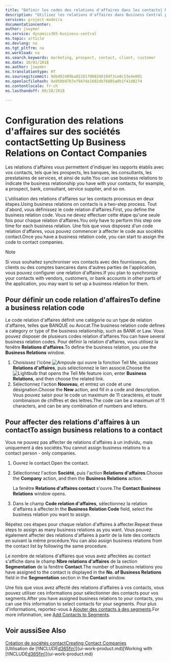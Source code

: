 ```yaml
---
title: "Définir les codes des relations d'affaires dans les contacts| Microsoft Docs"
description: "Utilisez les relations d'affaires dans Business Central pour vous aider avec le marketing et désigner les rapports établis avec vos prospects, clients, notamment les banques ou les prestataires de services."
services: project-madeira
documentationcenter: 
author: jswymer
ms.service: dynamics365-business-central
ms.topic: article
ms.devlang: na
ms.tgt_pltfrm: na
ms.workload: na
ms.search.keywords: marketing, prospect, contact, client, customer
ms.date: 10/01/2018
ms.author: jswymer
ms.translationtype: HT
ms.sourcegitcommit: 9dbd92409ba02281f008246194f3ce0c53e4e001
ms.openlocfilehash: 8a950b87b7e7947de1602db76805a0b1f41d8274
ms.contentlocale: fr-ch
ms.lasthandoff: 09/28/2018

---
```

# <a name="setting-up-business-relations-on-contact-companies"></a><span data-ttu-id="a0c99-103">Configuration des relations d'affaires sur des sociétés contact</span><span class="sxs-lookup"><span data-stu-id="a0c99-103">Setting Up Business Relations on Contact Companies</span></span>
<span data-ttu-id="a0c99-104">Les relations d'affaires vous permettent d'indiquer les rapports établis avec vos contacts, tels que les prospects, les banques, les consultants, les prestataires de services, et ainsi de suite.</span><span class="sxs-lookup"><span data-stu-id="a0c99-104">You can use business relations to indicate the business relationship you have with your contacts, for example, a prospect, bank, consultant, service supplier, and so on.</span></span>

<span data-ttu-id="a0c99-105">L'utilisation des relations d'affaires sur les contacts processus en deux étapes.</span><span class="sxs-lookup"><span data-stu-id="a0c99-105">Using business relations on contacts is a two-step process.</span></span> <span data-ttu-id="a0c99-106">Tout d'abord, vous définissez le code relation d'affaires.</span><span class="sxs-lookup"><span data-stu-id="a0c99-106">First, you define the business relation code.</span></span> <span data-ttu-id="a0c99-107">Vous ne devez effectuer cette étape qu'une seule fois pour chaque relation d'affaires.</span><span class="sxs-lookup"><span data-stu-id="a0c99-107">You only have to perform this step one time for each business relation.</span></span> <span data-ttu-id="a0c99-108">Une fois que vous disposez d'un code relation d'affaires, vous pouvez commencer à affecter le code aux sociétés contact.</span><span class="sxs-lookup"><span data-stu-id="a0c99-108">Once you have a business relation code, you can start to assign the code to contact companies.</span></span>

> [!NOTE]  
>   <span data-ttu-id="a0c99-109">Si vous souhaitez synchroniser vos contacts avec des fournisseurs, des clients ou des comptes bancaires dans d'autres parties de l'application, vous pouvez configurer une relation d'affaires.</span><span class="sxs-lookup"><span data-stu-id="a0c99-109">If you plan to synchronize your contacts with vendors, customers, or bank accounts in other parts of the application, you may want to set up a business relation for them.</span></span>

## <a name="to-define-a-business-relation-code"></a><span data-ttu-id="a0c99-110">Pour définir un code relation d'affaires</span><span class="sxs-lookup"><span data-stu-id="a0c99-110">To define a business relation code</span></span>
<span data-ttu-id="a0c99-111">Le code relation d'affaires définit une catégorie ou un type de relation d'affaires, telles que BANQUE ou Avocat.</span><span class="sxs-lookup"><span data-stu-id="a0c99-111">The business relation code defines a category or type of the business relationship, such as BANK or Law.</span></span> <span data-ttu-id="a0c99-112">Vous pouvez disposer de plusieurs codes relation d'affaires.</span><span class="sxs-lookup"><span data-stu-id="a0c99-112">You can have several business relation codes.</span></span> <span data-ttu-id="a0c99-113">Pour définir la relation d'affaires, vous utilisez la fenêtre **Relations d'affaires**.</span><span class="sxs-lookup"><span data-stu-id="a0c99-113">To define the business relation, you use the **Business Relations** window.</span></span>

1. <span data-ttu-id="a0c99-114">Choisissez l'icône ![Ampoule qui ouvre la fonction Tell Me](media/ui-search/search_small.png "Dites-moi ce que vous voulez faire"), saisissez **Relations d'affaires**, puis sélectionnez le lien associé.</span><span class="sxs-lookup"><span data-stu-id="a0c99-114">Choose the ![Lightbulb that opens the Tell Me feature](media/ui-search/search_small.png "Tell me what you want to do") icon, enter **Business Relations**, and then choose the related link.</span></span>
2. <span data-ttu-id="a0c99-115">Sélectionnez l'action **Nouveau**, et entrez un code et une désignation.</span><span class="sxs-lookup"><span data-stu-id="a0c99-115">Choose the **New** action, and fill in a code and description.</span></span> <span data-ttu-id="a0c99-116">Vous pouvez saisir pour le code un maximum de 11 caractères, et toute combinaison de chiffres et des lettres.</span><span class="sxs-lookup"><span data-stu-id="a0c99-116">The code can be a maximum of 11 characters, and can be any combination of numbers and letters.</span></span>

## <a name="AssignBusRelContact"></a> <span data-ttu-id="a0c99-117">Pour affecter des relations d'affaires à un contact</span><span class="sxs-lookup"><span data-stu-id="a0c99-117">To assign business relations to a contact</span></span>
<span data-ttu-id="a0c99-118">Vous ne pouvez pas affecter de relations d'affaires à un individu, mais uniquement à des sociétés.</span><span class="sxs-lookup"><span data-stu-id="a0c99-118">You cannot assign business relations to a contact person - only companies.</span></span>

1. <span data-ttu-id="a0c99-119">Ouvrez le contact.</span><span class="sxs-lookup"><span data-stu-id="a0c99-119">Open the contact.</span></span>
2. <span data-ttu-id="a0c99-120">Sélectionnez l'action **Société**, puis l'action **Relations d'affaires**.</span><span class="sxs-lookup"><span data-stu-id="a0c99-120">Choose the **Company** action, and then the **Business Relations** action.</span></span>

    <span data-ttu-id="a0c99-121">La fenêtre **Relations d'affaires contact** s'ouvre.</span><span class="sxs-lookup"><span data-stu-id="a0c99-121">The **Contact Business Relations** window opens.</span></span>
3. <span data-ttu-id="a0c99-122">Dans le champ **Code relation d'affaires**, sélectionnez la relation d'affaires à affecter.</span><span class="sxs-lookup"><span data-stu-id="a0c99-122">In the **Business Relation Code** field, select the business relation you want to assign.</span></span>

<span data-ttu-id="a0c99-123">Répétez ces étapes pour chaque relation d'affaires à affecter.</span><span class="sxs-lookup"><span data-stu-id="a0c99-123">Repeat these steps to assign as many business relations as you want.</span></span> <span data-ttu-id="a0c99-124">Vous pouvez également affecter des relations d'affaires à partir de la liste des contacts en suivant la même procédure.</span><span class="sxs-lookup"><span data-stu-id="a0c99-124">You can also assign business relations from the contact list by following the same procedure.</span></span>

<span data-ttu-id="a0c99-125">Le nombre de relations d'affaires que vous avez affectées au contact s'affiche dans le champ **Nbre relations d'affaires** de la section **Segmentation** de la fenêtre **Contact**.</span><span class="sxs-lookup"><span data-stu-id="a0c99-125">The number of business relations you have assigned to the contact is displayed in the **No. of Business Relations** field in the **Segmentation** section in the **Contact** window.</span></span>

<span data-ttu-id="a0c99-126">Une fois que vous avez affecté des relations d'affaires à vos contacts, vous pouvez utiliser ces informations pour sélectionner des contacts pour vos segments.</span><span class="sxs-lookup"><span data-stu-id="a0c99-126">After you have assigned business relations to your contacts, you can use this information to select contacts for your segments.</span></span> <span data-ttu-id="a0c99-127">Pour plus d'informations, reportez-vous à [Ajouter des contacts à des segments](marketing-add-contact-segment.md).</span><span class="sxs-lookup"><span data-stu-id="a0c99-127">For more information, see [Add Contacts to Segments](marketing-add-contact-segment.md).</span></span>

## <a name="see-also"></a><span data-ttu-id="a0c99-128">Voir aussi</span><span class="sxs-lookup"><span data-stu-id="a0c99-128">See Also</span></span>
[<span data-ttu-id="a0c99-129">Création de sociétés contact</span><span class="sxs-lookup"><span data-stu-id="a0c99-129">Creating Contact Companies</span></span>](marketing-create-contact-companies.md)  
<span data-ttu-id="a0c99-130">[Utilisation de [!INCLUDE[d365fin](includes/d365fin_md.md)]](ui-work-product.md)</span><span class="sxs-lookup"><span data-stu-id="a0c99-130">[Working with [!INCLUDE[d365fin](includes/d365fin_md.md)]](ui-work-product.md)</span></span>

